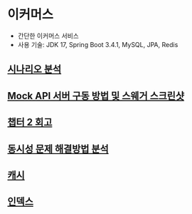 # 이커머스

- 간단한 이커머스 서비스
- 사용 기술: JDK 17, Spring Boot 3.4.1, MySQL, JPA, Redis

## [시나리오 분석](docs/scenario-analysis.md)
## [Mock API 서버 구동 방법 및 스웨거 스크린샷](docs/mock-api.md)
## [챕터 2 회고](docs/retrospect-chapter2.md)
## [동시성 문제 해결방법 분석](docs/concurrency-issue.md)
## [캐시](docs/cache.md)
## [인덱스](docs/index.md)
